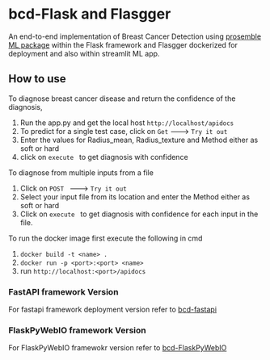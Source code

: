 # bcd-Flask and Flasgger
An end-to-end implementation of Breast Cancer Detection using [prosemble ML package](https://github.com/naotoo1/prosemble) within the Flask framework and Flasgger
dockerized for deployment and also within streamlit ML app.

## How to use
To diagnose breast cancer disease and return the confidence of the diagnosis,
1. Run the app.py  and get the local host ``` http://localhost/apidocs ```
2. To  predict for a single test case, click on ```Get``` ---> ```Try it out ```
3. Enter the values for Radius_mean, Radius_texture and Method either as soft or hard
4. click on ```execute ``` to get diagnosis with confidence

To diagnose from multiple inputs from a file
1. Click on ```POST ``` ---> ```Try it out ```
2. Select your input file from its location and enter the Method either as soft or hard
3. Click on ```execute ``` to get diagnosis with confidence for each input in the file.

To run the docker image first execute the following in cmd
1. ```docker build -t <name> .```
2. ```docker run -p <port>:<port> <name>```
3. run ```http://localhost:<port>/apidocs```    

### FastAPI framework Version
For fastapi framework deployment version refer to [bcd-fastapi](https://github.com/naotoo1/bcd-fastapi)

### FlaskPyWebIO framework Version
For FlaskPyWebIO framewokr version refer to [bcd-FlaskPyWebIO](https://github.com/naotoo1/bcd-FlaskPyWebIO)



